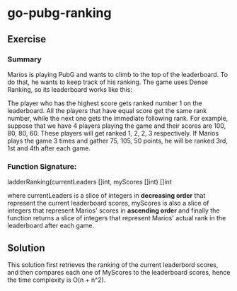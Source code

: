 # go-pubg-ranking

## Exercise

### Summary

Marios is playing PubG and wants to climb to the top of the leaderboard. To do that, he wants to keep track of his ranking. The game uses Dense Ranking, so its leaderboard works like this:

The player who has the highest score gets ranked number 1 on the leaderboard.
All the players that have equal score get the same rank number, while the next one gets the immediate following rank.
For example, suppose that we have 4 players playing the game and their scores are 100, 80, 80, 60. These players will get ranked 1, 2, 2, 3 respectively. If Marios plays the game 3 times and gather 75, 105, 50 points, he will be ranked 3rd, 1st and 4th after each game.

### Function Signature:

ladderRanking(currentLeaders []int, myScores []int) []int

where currentLeaders is a slice of integers in **decreasing order** that represent the current leaderboard scores, myScores is also a slice of integers that represent Marios' scores in **ascending order** and finally the function returns a slice of integers that represent Marios' actual rank in the leaderboard after each game.

## Solution

This solution first retrieves the ranking of the current leaderbord scores, and then compares each one of MyScores to the leaderboard scores, hence the time complexity is O(n + n^2).
